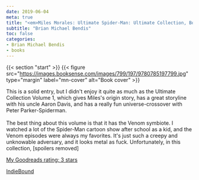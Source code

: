 ```yaml
---
date: 2019-06-04
meta: true
title: "<em>Miles Morales: Ultimate Spider-Man: Ultimate Collection, Book 2</em>"
subtitle: "Brian Michael Bendis"
toc: false
categories:
- Brian Michael Bendis
- books
---
```


{{< section "start" >}}
{{< figure src="https://images.booksense.com/images/799/197/9780785197799.jpg" type="margin" label="mn-cover" alt="Book cover" >}}

This is a solid entry, but I didn't enjoy it quite as much as the Ultimate Collection Volume 1, which gives Miles's origin story, has a great storyline with his uncle Aaron Davis, and has a really fun universe-crossover with Peter Parker-Spiderman. <br /><br />The best thing about this volume is that it has the Venom symbiote. I watched a lot of the Spider-Man cartoon show after school as a kid, and the Venom episodes were always my favorites. It's just such a creepy and unknowable adversary, and it looks metal as fuck. Unfortunately, in this collection, [spoilers removed]</spoiler>

[My Goodreads rating: 3 stars](https://www.goodreads.com/review/show/2839057177)  

[IndieBound](https://www.indiebound.org/book/9780785197799)
